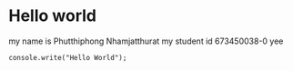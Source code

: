 # Hello world
my name is Phutthiphong Nhamjatthurat
my student id 673450038-0
yee
```
console.write("Hello World");
```
